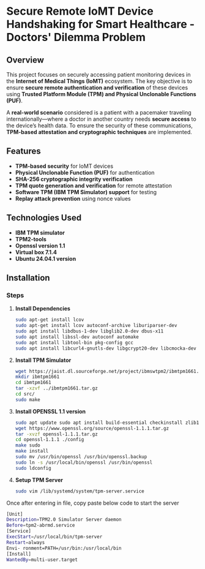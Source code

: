 # Secure Remote IoMT Device Handshaking for Smart Healthcare - Doctors' Dilemma Problem

## Overview  
This project focuses on securely accessing patient monitoring devices in the **Internet of Medical Things (IoMT)** ecosystem. The key objective is to ensure **secure remote authentication and verification** of these devices using **Trusted Platform Module (TPM) and Physical Unclonable Functions (PUF)**.  

A **real-world scenario** considered is a patient with a pacemaker traveling internationally—where a doctor in another country needs **secure access** to the device’s health data. To ensure the security of these communications, **TPM-based attestation and cryptographic techniques** are implemented.

## Features  
- **TPM-based security** for IoMT devices  
- **Physical Unclonable Function (PUF)** for authentication  
- **SHA-256 cryptographic integrity verification**  
- **TPM quote generation and verification** for remote attestation  
- **Software TPM (IBM TPM Simulator) support** for testing  
- **Replay attack prevention** using nonce values  

## Technologies Used  
- **IBM TPM simulator**
- **TPM2-tools**
- **Openssl version 1.1**
- **Virtual box 7.1.4**
- **Ubuntu 24.04.1 version**

## Installation  

### Steps  
1. **Install Dependencies**  
   ```bash
   sudo apt-get install lcov 
   sudo apt-get install lcov autoconf-archive liburiparser-dev
   sudo apt install libdbus-1-dev libglib2.0-dev dbus-x11
   sudo apt install libssl-dev autoconf automake
   sudo apt install libtool-bin pkg-config gcc 
   sudo apt install libcurl4-gnutls-dev libgcrypt20-dev libcmocka-dev uthash-dev


2. **Install TPM Simulator**
   ```bash
   wget https://jaist.dl.sourceforge.net/project/ibmswtpm2/ibmtpm1661.tar.gz
   mkdir ibmtpm1661
   cd ibmtpm1661
   tar -xzvf ../ibmtpm1661.tar.gz
   cd src/
   sudo make

3. **Install OPENSSL 1.1 version**
   ```bash
   sudo apt update sudo apt install build-essential checkinstall zlib1g-dev
   wget https://www.openssl.org/source/openssl-1.1.1.tar.gz
   tar -xvzf openssl-1.1.1.tar.gz
   cd openssl-1.1.1 ./config
   make sudo
   make install
   sudo mv /usr/bin/openssl /usr/bin/openssl.backup
   sudo ln -s /usr/local/bin/openssl /usr/bin/openssl
   sudo ldconfig
   
4. **Setup TPM Server**
   ```bash
   sudo vim /lib/systemd/system/tpm-server.service

Once after entering in file, copy paste below code to start the server
   ```bash
  [Unit]
  Description=TPM2.0 Simulator Server daemon 
  Before=tpm2-abrmd.service 
  [Service] 
  ExecStart=/usr/local/bin/tpm-server 
  Restart=always 
  Envi- ronment=PATH=/usr/bin:/usr/local/bin 
  [Install] 
  WantedBy=multi-user.target



